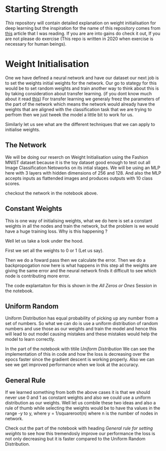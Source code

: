 # Starting Strength
_This_ repository will contain detailed explanation on weight initialisation for deep learning but the inspiration for the name of this repository comes from [this](https://www.athlegan.com/starting-strength) article that I was reading. If you are are into gains do check it out, If you are not please do exercise (This repo is written in 2020 when exercise is necessary for human beings). 

# Weight Initialisation
One we have defined a neural network and have our dataset our next job is to set the weights initial weights for the network. Our go to stategy for this would be to set random weights and train another way to think about this is by taking consideration about transfer learning. (if you dont know much about it read [this](https://github.com/abhijitramesh/Transfer-Learning)) For transfer learning we generaly freez the parameters of the part of the network which means the network would already have the weights that are aligned with the classification task that we are trying to perfrom then we just tweek the model a little bit to work for us. 

Similarly let us see what are the different techniques that we can apply to initialise weights.

## The Network 
We will be doing our reserch on Weight Initialisation using the Fashion MNIST dataset because it is the toy dataset good enough to test out all Image Classification Netoworks on its intial stages. We will be using an MLP here with 3 layers with hidden dimensions of 256 and 128. And also the MLP accepts inputs as flattended images and produces outputs with 10 class scores.

checkout the network in the notebook above.

## Constant Weights
This is one way of initialising weights, what we do here is set a constant weights in all the nodes and train the network, but the problem is we would have a huge training loss. Why is this happening ?

Well let us take a look under the hood.

First we set all the weights to 0 or 1 (Let us say).

Then we do a foward pass then we calculate the error. Then we do a backpropogation now here is what happens in this step all the weights are giving the same error and the neural network finds it difficult to see which node is contributing more error.

The code explantaiton for this is shown in the _All Zeros or Ones_ Session in the notebook.

## Uniform Random
Uniform Distribution has equal probability of picking up any number from a set of numbers. So what we can do is use a uniform distribution of random numbers and use those as our weights and train the model and hence this will lead to out model causing mistakes and these mistakes would help the model to learn correctly.

In the part of the notebook with titile _Uniform Distribution_ We can see the implementation of this in code and how the loss is decreasing over the epocs faster since the gradient descent is working properly.
Also we can see we get improved performance when we look at the accuracy.

## General Rule

If we learned something from both the above cases it is that we should never use 0 and 1 as constant weights and also we could use a uniform distribution as our weights. Well let us combile these two ideas and also a rule of thumb while selecting the weights would be to have tha values in the range -y to y, where y = 1/squareroot(n) where n is the number of nodes in network.

Check out the part of the notebook with heading _General rule for setting weights_ to see how this tremendosly improve our performance the loss is not only decreasing but it is faster compared to the Uniform Random Distribution.